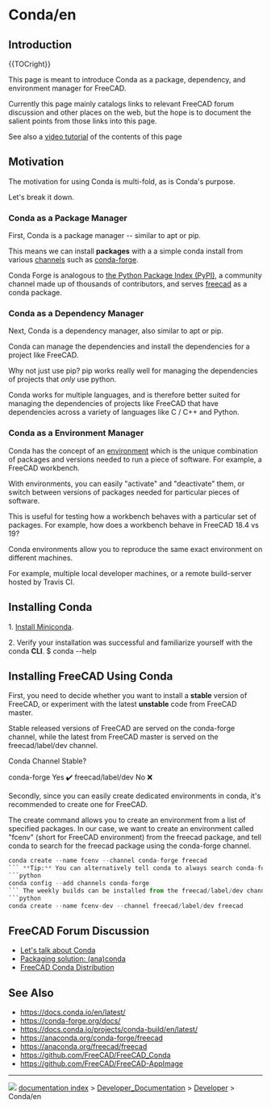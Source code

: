 # Conda/en
## Introduction


{{TOCright}}

This page is meant to introduce Conda as a package, dependency, and environment manager for FreeCAD.

Currently this page mainly catalogs links to relevant FreeCAD forum discussion and other places on the web, but the hope is to document the salient points from those links into this page.

See also a [video tutorial](https://www.youtube.com/watch?v=sCs8xlrw2nM) of the contents of this page

## Motivation

The motivation for using Conda is multi-fold, as is Conda\'s purpose.

Let\'s break it down.

### Conda as a Package Manager 

First, Conda is a package manager \-- similar to apt or pip.

This means we can install **packages** with a a simple conda install from various [channels](https://docs.conda.io/projects/conda/en/latest/user-guide/concepts/channels.html#what-is-a-conda-channel) such as [conda-forge](https://conda-forge.org/).

Conda Forge is analogous to [the Python Package Index (PyPI)](https://pypi.org/), a community channel made up of thousands of contributors, and serves [freecad](https://anaconda.org/conda-forge/freecad) as a conda package.

### Conda as a Dependency Manager 

Next, Conda is a dependency manager, also similar to apt or pip.

Conda can manage the dependencies and install the dependencies for a project like FreeCAD.

Why not just use pip? pip works really well for managing the dependencies of projects that *only* use python.

Conda works for multiple languages, and is therefore better suited for managing the dependencies of projects like FreeCAD that have dependencies across a variety of languages like C / C++ and Python.

### Conda as a Environment Manager 

Conda has the concept of an [environment](https://docs.conda.io/projects/conda/en/latest/user-guide/concepts/environments.html) which is the unique combination of packages and versions needed to run a piece of software. For example, a FreeCAD workbench.

With environments, you can easily \"activate\" and \"deactivate\" them, or switch between versions of packages needed for particular pieces of software.

This is useful for testing how a workbench behaves with a particular set of packages. For example, how does a workbench behave in FreeCAD 18.4 vs 19?

Conda environments allow you to reproduce the same exact environment on different machines.

For example, multiple local developer machines, or a remote build-server hosted by Travis CI.

## Installing Conda 

1\. [Install Miniconda](https://docs.conda.io/en/latest/miniconda.html).

2\. Verify your installation was successful and familiarize yourself with the conda **CLI**. $ conda --help

## Installing FreeCAD Using Conda 

First, you need to decide whether you want to install a **stable** version of FreeCAD, or experiment with the latest **unstable** code from FreeCAD master.

Stable released versions of FreeCAD are served on the conda-forge channel, while the latest from FreeCAD master is served on the freecad/label/dev channel.

  Conda Channel         Stable?
   
  conda-forge         Yes ✔️
  freecad/label/dev   No ❌

Secondly, since you can easily create dedicated environments in conda, it\'s recommended to create one for FreeCAD.

The create command allows you to create an environment from a list of specified packages. In our case, we want to create an environment called \"fcenv\" (short for FreeCAD environment) from the freecad package, and tell conda to search for the freecad package using the conda-forge channel. 
```python
conda create --name fcenv --channel conda-forge freecad
``` **Tip:** You can alternatively tell conda to always search conda-forge when installing packages with the following command: 
```python
conda config --add channels conda-forge
``` The weekly builds can be installed from the freecad/label/dev channel like so: 
```python
conda create --name fcenv-dev --channel freecad/label/dev freecad
```

## FreeCAD Forum Discussion 

-   [Let\'s talk about Conda](https://forum.freecadweb.org/viewtopic.php?t=39656)
-   [Packaging solution: (ana)conda](https://forum.freecadweb.org/viewtopic.php?f=10&t=15197)
-   [FreeCAD Conda Distribution](https://forum.freecadweb.org/viewtopic.php?f=8&t=45582)

## See Also 

-   <https://docs.conda.io/en/latest/>
-   <https://conda-forge.org/docs/>
-   <https://docs.conda.io/projects/conda-build/en/latest/>
-   <https://anaconda.org/conda-forge/freecad>
-   <https://anaconda.org/freecad/freecad>
-   <https://github.com/FreeCAD/FreeCAD_Conda>
-   <https://github.com/FreeCAD/FreeCAD-AppImage>



---
![](images/Button_right.svg) [documentation index](../README.md) > [Developer_Documentation](Category_Developer_Documentation.md) > [Developer](Category_Developer.md) > Conda/en
